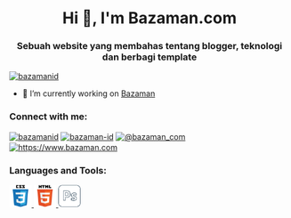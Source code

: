 <h1 align="center">Hi 👋, I'm Bazaman.com</h1>
<h3 align="center">Sebuah website yang membahas tentang blogger, teknologi dan berbagi template</h3>

<p align="left"> <a href="https://twitter.com/bazamanid" target="blank"><img src="https://img.shields.io/twitter/follow/bazamanid?logo=twitter&style=for-the-badge" alt="bazamanid" /></a> </p>

- 🔭 I’m currently working on [Bazaman](https://www.bazaman.com)

<h3 align="left">Connect with me:</h3>
<p align="left">
<a href="https://twitter.com/bazamanid" target="blank"><img align="center" src="https://raw.githubusercontent.com/rahuldkjain/github-profile-readme-generator/master/src/images/icons/Social/twitter.svg" alt="bazamanid" height="30" width="40" /></a>
<a href="https://linkedin.com/in/bazaman-id" target="blank"><img align="center" src="https://raw.githubusercontent.com/rahuldkjain/github-profile-readme-generator/master/src/images/icons/Social/linked-in-alt.svg" alt="bazaman-id" height="30" width="40" /></a>
<a href="https://instagram.com/@bazaman_com" target="blank"><img align="center" src="https://raw.githubusercontent.com/rahuldkjain/github-profile-readme-generator/master/src/images/icons/Social/instagram.svg" alt="@bazaman_com" height="30" width="40" /></a>
<a href="/https://www.bazaman.com" target="blank"><img align="center" src="https://raw.githubusercontent.com/rahuldkjain/github-profile-readme-generator/master/src/images/icons/Social/rss.svg" alt="https://www.bazaman.com" height="30" width="40" /></a>
</p>

<h3 align="left">Languages and Tools:</h3>
<p align="left"> <a href="https://www.w3schools.com/css/" target="_blank" rel="noreferrer"> <img src="https://raw.githubusercontent.com/devicons/devicon/master/icons/css3/css3-original-wordmark.svg" alt="css3" width="40" height="40"/> </a> <a href="https://www.w3.org/html/" target="_blank" rel="noreferrer"> <img src="https://raw.githubusercontent.com/devicons/devicon/master/icons/html5/html5-original-wordmark.svg" alt="html5" width="40" height="40"/> </a> <a href="https://www.photoshop.com/en" target="_blank" rel="noreferrer"> <img src="https://raw.githubusercontent.com/devicons/devicon/master/icons/photoshop/photoshop-line.svg" alt="photoshop" width="40" height="40"/> </a> </p>
